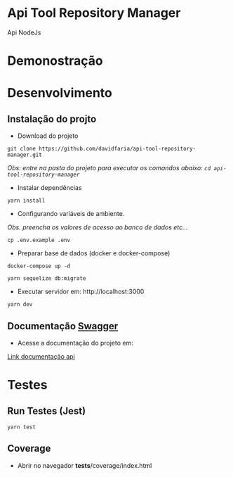 # Api Tool Repository Manager

Api NodeJs

# Demonostração

# Desenvolvimento

## Instalação do projto

- Download do projeto

`git clone https://github.com/davidfaria/api-tool-repository-manager.git`

_Obs: entre na pasta do projeto para executar os comandos abaixo: `cd api-tool-repository-manager`_

- Instalar dependências

`yarn install`

- Configurando variáveis de ambiente.

_Obs. preencha os valores de acesso ao banco de dados etc..._

`cp .env.example .env`

- Preparar base de dados (docker e docker-compose)

`docker-compose up -d`

`yarn sequelize db:migrate`

- Executar servidor em: http://localhost:3000

`yarn dev`

## Documentação [Swagger](https://swagger.io/)

- Acesse a documentação do projeto em:

[Link documentação api](http://localhost:3000/api-docs)

# Testes

## Run Testes (Jest)

`yarn test`

## Coverage

- Abrir no navegador **tests**/coverage/index.html
